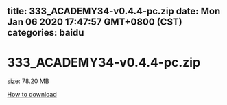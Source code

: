 
title: 333_ACADEMY34-v0.4.4-pc.zip
date: Mon Jan 06 2020 17:47:57 GMT+0800 (CST)    
categories: baidu
---

# 333_ACADEMY34-v0.4.4-pc.zip
size: 78.20 MB
 
 

[How to download](https://bpcam.bemobtrk.com/go/2ceec3aa-1ca2-46d6-b9ff-aaa5c184517c?jno=5260)